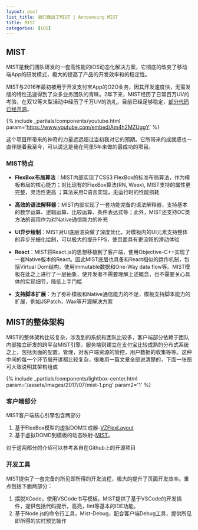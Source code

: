 ```yaml
---
layout: post
list_title: 我们做出了MIST | Announcing MIST
title: MIST
categories: [iOS]
---
```


## MIST

MIST是我们团队研发的一套高性能的iOS动态化解决方案，它彻底的改变了移动端App的研发模式，极大的提高了产品的开发效率和的稳定性。

MIST与2016年最初被用于开发支付宝App的O2O业务，因其开发速度快，无需发版的特性迅速得到了众多业务团队的青睐。2年下来，MIST经历了日常百万UV的考验，在双12等大型活动中经历了千万UV的洗礼，目前已经足够稳定，[部分代码已经开源]()。

{% include _partials/components/youtube.html param='https://www.youtube.com/embed/Am4h2MZUggY' %}

这个项目所带来的神奇的力量远远超过当初我对它的预期。它所带来的成就感也一直伴随着我至今，可以说这是我在阿里5年来做的最成功的项目。

### MIST特点

- **FlexBox布局算法**：MIST内部实现了CSS3 FlexBox的标准布局算法，作为模板布局的核心能力；对比现有的FlexBox算法(RN, Weex), MIST支持的属性更完整，灵活性更高 ；算法采用C语言实现，无运行时的性能损耗

- **高效的语法解释器**：MIST内部实现了一套功能完备的语法解释器，支持基本的数学运算、逻辑运算、比较运算、条件表达式等；此外，MIST还支持OC类方法的调用作为对Native通信能力的补充

- **UI异步绘制**：MIST对UI底层渲染做了深度优化，对模板内的UI元素支持整体的异步光栅化绘制，可以极大的提升FPS，使页面具有更流畅的滑动体验

- **React**：MIST将React.js的思想移植到了客户端，使用Objective-C++实现了一套Native版本的React。因此MIST底层也具备和React相似的运作机制，包括Virtual Dom结构，使用Immutable数据和One-Way data flow等。MIST模板在此之上进行了一层抽象，使开发者不需要理解上述概念，也不需要关心具体的实现细节，降低上手门槛

- **支持脚本扩展**：为了弥补模板和Native通信能力的不足，模板支持脚本能力的扩展，例如JSPatch，Wax等开源解决方案


## MIST的整体架构

MIST的整体架构比较复杂，涉及到的系统和团队比较多，客户端部分依赖于团队内部独立研发的跨平台MIST引擎，服务端则建立在支付宝比较成熟的分布式系统之上，包括页面的配置，管理，对客户端资源的管控，用户数据的收集等等。这种中间的每一个环节展开讲都比较复杂，很难用一篇文章全部说清楚的，下面一张图可大致说明其架构组成

{% include _partials/components/lightbox-center.html param='/assets/images/2017/07/mist-1.png' param2='1' %}

### 客户端部分

MIST客户端核心引擎包含两部分

1. 基于FlexBox模型的虚拟DOM生成器-[VZFlexLayout]() 
2. 基于虚拟DOMD到模板的动态映射-[MIST]()。

对于这两部分的介绍可以参考各自在Github上的开源项目

### 开发工具

MIST提供了一套完备的所见即所得的开发流程，极大的提升了页面开发效率。重点包括下面两部分：

1. 摆脱XCode，使用VSCode书写模板。MIST提供了基于VSCode的开发插件，提供包括代码提示，高亮，lint等基本的IDE功能。
2. 基于Node.js的命令行工具，Mist-Debug，配合客户端Debug工具，提供所见即所得的实时预览操作

